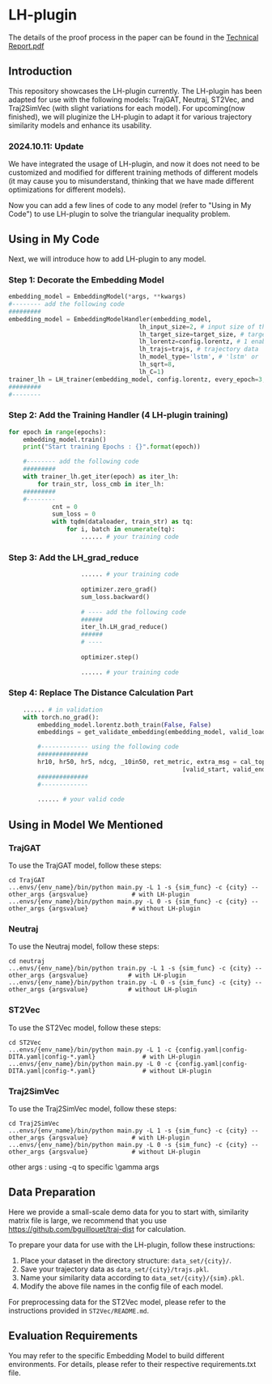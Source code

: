 

# LH-plugin

The details of the proof process in the paper can be found in the [Technical Report.pdf](technical-report(review).pdf)

## Introduction
This repository showcases the LH-plugin currently. The LH-plugin has been adapted for use with the following models: TrajGAT, Neutraj, ST2Vec, and Traj2SimVec (with slight variations for each model). 
For upcoming(now finished), we will pluginize the LH-plugin to adapt it for various trajectory similarity models and enhance its usability.

### 2024.10.11: Update
We have integrated the usage of LH-plugin, and now it does not need to be customized and modified for different training methods of different models (it may cause you to misunderstand, thinking that we have made different optimizations for different models).

Now you can add a few lines of code to any model (refer to "Using in My Code") to use LH-plugin to solve the triangular inequality problem.


## Using in My Code
Next, we will introduce how to add LH-plugin to any model.

### Step 1: Decorate the Embedding Model
```python
embedding_model = EmbeddingModel(*args, **kwargs)
#-------- add the following code
#########
embedding_model = EmbeddingModelHandler(embedding_model,
                                    lh_input_size=2, # input size of the trajectory data
                                    lh_target_size=target_size, # target size of the embedding_model
                                    lh_lorentz=config.lorentz, # 1 enable, 0 disable
                                    lh_trajs=trajs, # trajectory data
                                    lh_model_type='lstm', # 'lstm' or 'transformer' 
                                    lh_sqrt=8,
                                    lh_C=1)
trainer_lh = LH_trainer(embedding_model, config.lorentz, every_epoch=3, grad_reduce=0.1, loss_cmb=5)
#########
#--------
```

### Step 2: Add the Training Handler (4 LH-plugin training)
```python
for epoch in range(epochs):
    embedding_model.train()
    print("Start training Epochs : {}".format(epoch))

    #-------- add the following code
    #########
    with trainer_lh.get_iter(epoch) as iter_lh:
        for train_str, loss_cmb in iter_lh:
    #########
    #--------
            cnt = 0
            sum_loss = 0
            with tqdm(dataloader, train_str) as tq:
                for i, batch in enumerate(tq):
                    ...... # your training code
```

### Step 3: Add the LH_grad_reduce
```python
                    ...... # your training code
                        
                    optimizer.zero_grad()
                    sum_loss.backward()
                        
                    # ---- add the following code
                    ###### 
                    iter_lh.LH_grad_reduce()
                    ######
                    # ----
                        
                    optimizer.step()
                        
                    ...... # your training code
```

### Step 4: Replace The Distance Calculation Part
```python
    ...... # in validation
    with torch.no_grad():
        embedding_model.lorentz.both_train(False, False)
        embeddings = get_validate_embedding(embedding_model, valid_loader)

        #------------- using the following code
        ##############
        hr10, hr50, hr5, ndcg, _10in50, ret_metric, extra_msg = cal_top10_acc(groundtruth_distance, embeddings,
                                                [valid_start, valid_end], embedding_model.lorentz, config.lorentz)
        ##############
        #-------------
                        
        ...... # your valid code
```


## Using in Model We Mentioned

### TrajGAT
To use the TrajGAT model, follow these steps:
```
cd TrajGAT
...envs/{env_name}/bin/python main.py -L 1 -s {sim_func} -c {city} --other_args {argsvalue}            # with LH-plugin
...envs/{env_name}/bin/python main.py -L 0 -s {sim_func} -c {city} --other_args {argsvalue}            # without LH-plugin
```

### Neutraj
To use the Neutraj model, follow these steps:
```
cd neutraj
...envs/{env_name}/bin/python train.py -L 1 -s {sim_func} -c {city} --other_args {argsvalue}           # with LH-plugin
...envs/{env_name}/bin/python train.py -L 0 -s {sim_func} -c {city} --other_args {argsvalue}           # without LH-plugin
```


### ST2Vec
To use the ST2Vec model, follow these steps:
```
cd ST2Vec
...envs/{env_name}/bin/python main.py -L 1 -c {config.yaml|config-DITA.yaml|config-*.yaml}             # with LH-plugin
...envs/{env_name}/bin/python main.py -L 0 -c {config.yaml|config-DITA.yaml|config-*.yaml}             # without LH-plugin
```

### Traj2SimVec
To use the Traj2SimVec model, follow these steps:
```
cd Traj2SimVec
...envs/{env_name}/bin/python main.py -L 1 -s {sim_func} -c {city} --other_args {argsvalue}            # with LH-plugin
...envs/{env_name}/bin/python main.py -L 0 -s {sim_func} -c {city} --other_args {argsvalue}            # without LH-plugin
```

other args : using -q to specific \gamma args 

## Data Preparation

Here we provide a small-scale demo data for you to start with, similarity matrix file is large, we recommend that you use https://github.com/bguillouet/traj-dist for calculation.

To prepare your data for use with the LH-plugin, follow these instructions:

1. Place your dataset in the directory structure: `data_set/{city}/`.
2. Save your trajectory data as `data_set/{city}/trajs.pkl`.
3. Name your similarity data according to `data_set/{city}/{sim}.pkl`.
4. Modify the above file names in the config file of each model.

For preprocessing data for the ST2Vec model, please refer to the instructions provided in `ST2Vec/README.md`.


## Evaluation Requirements

You may refer to the specific Embedding Model to build different environments. For details, please refer to their respective requirements.txt file.
